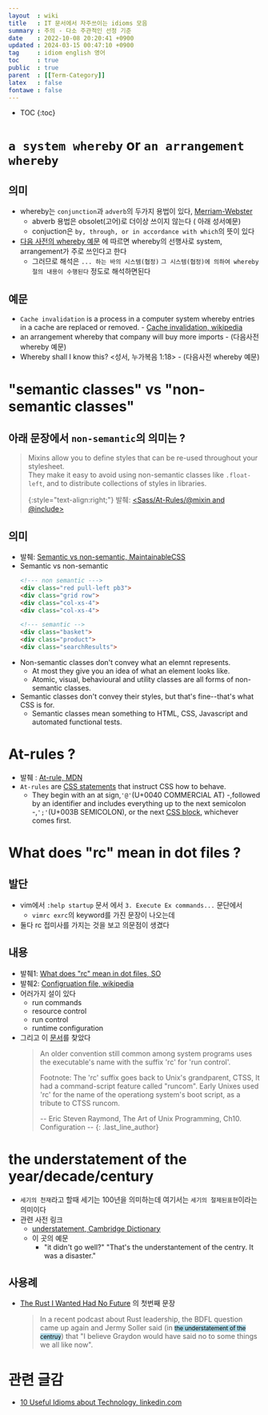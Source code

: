 ```yaml
---
layout  : wiki
title   : IT 문서에서 자주쓰이는 idioms 모음
summary : 주의 - 다소 주관적인 선정 기준 
date    : 2022-10-08 20:20:41 +0900
updated : 2024-03-15 00:47:10 +0900
tag     : idiom english 영어 
toc     : true
public  : true
parent  : [[Term-Category]] 
latex   : false
fontawe : false
---
```

* TOC
{:toc}

# `a system whereby` or `an arrangement whereby`

## 의미

- whereby는 `conjunction`과 `adverb`의 두가지 용법이 있다, [Merriam-Webster](https://www.merriam-webster.com/dictionary/whereby)
  - abverb 용법은 obsolet(고어)로 더이상 쓰이지 않는다 ( 아래 성서예문)
  - conjuction은 `by, through, or in accordance with which`의 뜻이 있다
- [다음 사전의 whereby 예문](https://dic.daum.net/word/view.do?wordid=ekw000185098&q=whereby) 에 따르면 whereby의 선행사로 system, arrangement가 주로 쓰인다고 한다
  - 그러므로 해석은 `... 하는 바의 시스템(협정)` `그 시스템(협정)에 의하여 whereby절의 내용이 수행된다` 정도로 해석하면된다

## 예문

- `Cache invalidation` is a process in a computer system whereby entries in a cache are replaced or removed. - [Cache invalidation, wikipedia](https://en.wikipedia.org/wiki/Cache_invalidation)
- an arrangement whereby that company will buy more imports - (다음사전 whereby 예문)
- Whereby shall I know this? <성서, 누가복음 1:18> - (다음사전 whereby 예문)

# "semantic classes" vs "non-semantic classes"

## 아래 문장에서 `non-semantic`의 의미는 ?

> Mixins allow you to define styles that can be re-used throughout your stylesheet.<br>
> They make it easy to avoid using non-semantic classes like `.float-left`, and to distribute collections of styles in libraries. 
>
>{:style="text-align:right;"}
> 발췌: [<Sass/At-Rules/@mixin and @include>](https://sass-lang.com/documentation/at-rules/mixin)


## 의미

- 발췌: [Semantic vs non-semantic, MaintainableCSS](https://maintainablecss.com/chapters/semantics/)
- Semantic vs non-semantic
  ```html
  <!--- non semantic --->
  <div class="red pull-left pb3">
  <div class="grid row">
  <div class="col-xs-4">
  <div class="col-xs-4">
  
  <!--- semantic -->
  <div class="basket">
  <div class="product">
  <div class="searchResults">
  ```
- Non-semantic classes don't convey what an elemnt represents. 
  - At most they give you an idea of what an element looks like. 
  - Atomic, visual, behavioural and utility classes are all forms of non-semantic classes.
- Semantic classes don't convey their styles, but that's fine--that's what CSS is for.
  - Semantic classes mean something to HTML, CSS, Javascript and automated functional tests.

# At-rules ?

- 발췌 : [At-rule, MDN](https://developer.mozilla.org/en-US/docs/Web/CSS/At-rule)
- `At-rules` are [CSS statements](https://developer.mozilla.org/en-US/docs/Web/CSS/Syntax#css_statements) that instruct CSS how to behave.
  - They begin with an at sign,`'@'`(U+0040 COMMERCIAL AT)
    -,followed by an identifier and includes everything up to the next semicolon
    -,`';'`(U+003B SEMICOLON), or the next [CSS block](https://developer.mozilla.org/en-US/docs/Web/CSS/Syntax#css_declaration_blocks), whichever comes first.

# What does "rc" mean in dot files ?

## 발단

- vim에서 `:help startup` 문서 에서 `3. Execute Ex commands...` 문단에서
  - `vimrc exrc`의 keyword를 가진 문장이 나오는데
- 둘다 rc 접미사를 가지는 것을 보고 의문점이 생겼다

## 내용

- 발췌1: [What does "rc" mean in dot files, SO](https://stackoverflow.com/q/11030552/9457247)
- 발췌2: [Configruation file, wikipedia](https://en.wikipedia.org/wiki/Configuration_file)
- 어러가지 설이 있다
  - run commands
  - resource control
  - run control
  - runtime configuration
- 그리고 이 [문서](http://www.catb.org/~esr/writings/taoup/html/ch10s03.html)를 찾았다
  > An older convention still common among system programs uses the executable's name with the suffix 'rc' for 'run control'.
  >
  > Footnote: The 'rc' suffix goes back to Unix's grandparent, CTSS, It had a command-script feature called "runcom". Early Unixes used 'rc' for the name of the operationg system's boot script, as a tribute to CTSS runcom.
  > 
  > -- Eric Steven Raymond, The Art of Unix Programming, Ch10. Configuration  --
  {: .last_line_author}

# the understatement of the year/decade/century

- `세기의 천재`라고 할때 세기는 100년을 의미하는데 여기서는 `세기의 절제된표현`이라는 의미이다 
- 관련 사전 링크
    - [understatement, Cambridge Dictionary](https://dictionary.cambridge.org/us/dictionary/english/understatement)
    - 이 곳의 예문
        - "it didn't go well?" "That's the understantement of the centry. It was a disaster."

## 사용례

- [The Rust I Wanted Had No Future](https://graydon2.dreamwidth.org/307291.html) 의 첫번째 문장
  > In a recent podcast about Rust leadership, the BDFL question came up again and Jermy Soller said (in <mark style="font-size:0.83em; background-color:lightblue;">the understatement of the centruy</mark>) that "I believe Graydon would have said no to some things we all like now".

# 관련 글감

- [10 Useful Idioms about Technology, linkedin.com](https://www.linkedin.com/pulse/10-useful-idioms-technology-deborah-rhoden/)
